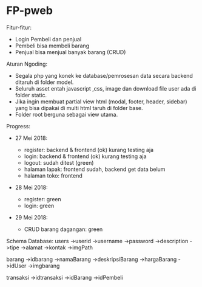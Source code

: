 # FP-pweb

Fitur-fitur:
- Login Pembeli dan penjual
- Pembeli bisa membeli barang
- Penjual bisa menjual banyak barang (CRUD)

Aturan Ngoding:
- Segala php yang konek ke database/pemrosesan data secara backend ditaruh di folder model.
- Seluruh asset entah javascript ,css, image dan download file user ada di folder static.
- Jika ingin membuat partial view html (modal, footer, header, sidebar) yang bisa dipakai di multi html taruh di folder base.
- Folder root berguna sebagai view utama.

Progress:
- 27 Mei 2018:
	* register: backend & frontend (ok) kurang testing aja
	* login: backend & frontend (ok) kurang testing aja
	* logout: sudah ditest (green)
	* halaman lapak: frontend sudah, backend get data belum
	* halaman toko: frontend

- 28 Mei 2018:
	* register: green
	* login: green

- 29 Mei 2018:
    * CRUD barang dagangan: green


Schema Database:
users
    ->userid
    ->username
    ->password
    ->description
    ->tipe
    ->alamat
    ->kontak
    ->imgPath

barang
    ->idbarang
    ->namaBarang
    ->deskripsiBarang
    ->hargaBarang
    ->idUser
    ->imgbarang

transaksi
    ->idtransaksi
    ->idBarang
    ->idPembeli